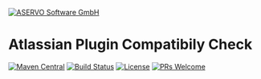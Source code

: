 [![ASERVO Software GmbH](https://aservo.github.io/img/aservo_atlassian_banner.png)](https://www.aservo.com/en/atlassian)

Atlassian Plugin Compatibily Check
==================================

[![Maven Central](https://maven-badges.herokuapp.com/maven-central/de.aservo/atlassian-plugin-compatibility-check/badge.svg)](https://maven-badges.herokuapp.com/maven-central/de.aservo/atlassian-plugin-compatibility-check)
[![Build Status](https://circleci.com/gh/aservo/atlassian-plugin-compatibility-check.svg?style=shield)](https://circleci.com/gh/aservo/atlassian-plugin-compatibility-check)
[![License](https://img.shields.io/badge/License-Apache%202.0-blue.svg)](https://opensource.org/licenses/Apache-2.0)
[![PRs Welcome](https://img.shields.io/badge/PRs-welcome-brightgreen.svg?style=flat-square)](http://makeapullrequest.com)

